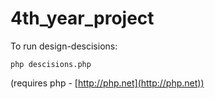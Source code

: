 # 4th_year_project

To run design-descisions:
	
```
php descisions.php
```

(requires php - [http://php.net](http://php.net))
